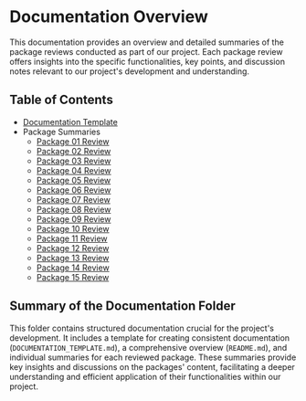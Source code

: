 # Documentation Overview

This documentation provides an overview and detailed summaries of the package reviews conducted as part of our project. Each package review offers insights into the specific functionalities, key points, and discussion notes relevant to our project's development and understanding.

## Table of Contents

- [Documentation Template](./documentation/DOCUMENTATION_TEMPLATE.md)
- Package Summaries
  - [Package 01 Review](./documentation/package_summary/Package_01_Review.md)
  - [Package 02 Review](./documentation/package_summary/Package_02_Review.md)
  - [Package 03 Review](./documentation/package_summary/Package_03_Review.md)
  - [Package 04 Review](./documentation/package_summary/Package_04_Review.md)
  - [Package 05 Review](./documentation/package_summary/Package_05_Review.md)
  - [Package 06 Review](./documentation/package_summary/Package_06_Review.md)
  - [Package 07 Review](./documentation/package_summary/Package_07_Review.md)
  - [Package 08 Review](./documentation/package_summary/Package_08_Review.md)
  - [Package 09 Review](./documentation/package_summary/Package_09_Review.md)
  - [Package 10 Review](./documentation/package_summary/Package_10_Review.md)
  - [Package 11 Review](./documentation/package_summary/Package_11_Review.md)
  - [Package 12 Review](./documentation/package_summary/Package_12_Review.md)
  - [Package 13 Review](./documentation/package_summary/Package_13_Review.md)
  - [Package 14 Review](./documentation/package_summary/Package_14_Review.md)
  - [Package 15 Review](./documentation/package_summary/Package_15_Review.md)

## Summary of the Documentation Folder

This folder contains structured documentation crucial for the project's development. It includes a template for creating consistent documentation (`DOCUMENTATION_TEMPLATE.md`), a comprehensive overview (`README.md`), and individual summaries for each reviewed package. These summaries provide key insights and discussions on the packages' content, facilitating a deeper understanding and efficient application of their functionalities within our project.
